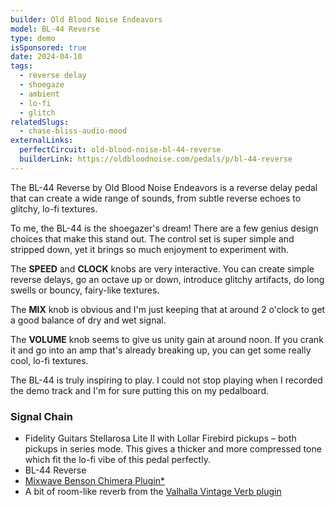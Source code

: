 ```yaml
---
builder: Old Blood Noise Endeavors
model: BL-44 Reverse
type: demo
isSponsored: true
date: 2024-04-10
tags:
  - reverse delay
  - shoegaze
  - ambient
  - lo-fi
  - glitch
relatedSlugs:
  - chase-bliss-audio-mood
externalLinks:
  perfectCircuit: old-blood-noise-bl-44-reverse
  builderLink: https://oldbloodnoise.com/pedals/p/bl-44-reverse
---
```


The BL-44 Reverse by Old Blood Noise Endeavors is a reverse delay pedal that can create a wide range of sounds, from subtle reverse echoes to glitchy, lo-fi textures.

To me, the BL-44 is the shoegazer's dream! There are a few genius design choices that make this stand out. The control set is super simple and stripped down, yet it brings so much enjoyment to experiment with.

The **SPEED** and **CLOCK** knobs are very interactive. You can create simple reverse delays, go an octave up or down, introduce glitchy artifacts, do long swells or bouncy, fairy-like textures.

The **MIX** knob is obvious and I'm just keeping that at around 2 o'clock to get a good balance of dry and wet signal.

The **VOLUME** knob seems to give us unity gain at around noon. If you crank it and go into an amp that's already breaking up, you can get some really cool, lo-fi textures.

The BL-44 is truly inspiring to play. I could not stop playing when I recorded the demo track and I'm for sure putting this on my pedalboard.

### Signal Chain

- Fidelity Guitars Stellarosa Lite II with Lollar Firebird pickups – both pickups in series mode. This gives a thicker and more compressed tone which fit the lo-fi vibe of this pedal perfectly.
- BL-44 Reverse
- [Mixwave Benson Chimera Plugin\*](https://sweetwater.sjv.io/B0N2PL)
- A bit of room-like reverb from the [Valhalla Vintage Verb plugin](https://valhalladsp.com/shop/reverb/valhalla-vintage-verb/)
